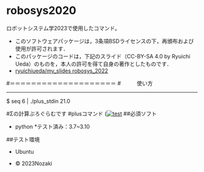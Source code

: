 # robosys2020
ロボットシステム学2023で使用したコマンド。

* このソフトウェアパッケージは，3条項BSDライセンスの下，再頒布および使用が許可されます．
* このパッケージのコードは，下記のスライド（CC-BY-SA 4.0 by Ryuichi Ueda）のものを，本人の許可を得て自身の著作としたものです．
 * [ryuichiueda/my_slides robosys_2022](https://github.com/ryuichiueda/my_slides/tree/master/robosys_2022)

#＝＝＝＝＝＝＝＝＝＝＝＝＝＝＝＝＝＝＝＝
#　　　使い方
  
***
$ seq 6 | ./plus_stdin
21.0

#Σの計算ぷろぐらむです
#plusコマンド
([![test](https://github.com/kinji2546/robosys2020/actions/workflows/test.yml/badge.svg)](https://github.com/kinji2546/robosys2020/actions/workflows/test.yml)
##必須ソフト
* python
 *テスト済み：3.7~3.10

##テスト環境
* Ubuntu

* © 2023Nozaki  
